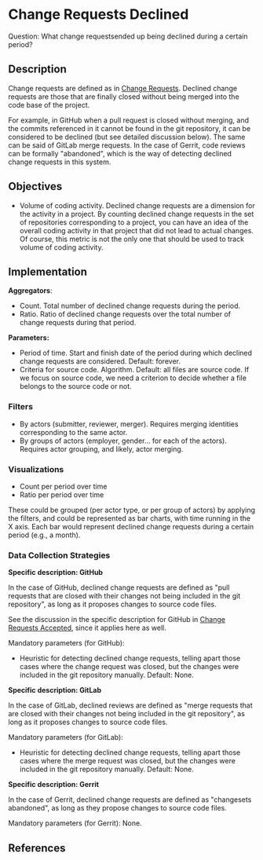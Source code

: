 # Change Requests Declined

Question: What change requestsended up being declined during a certain period?

## Description

Change requests are defined as in [Change Requests](https://chaoss.community/metric-change-requests/).
Declined change requests are those that are finally closed without
being merged into the code base of the project.

For example, in GitHub when a pull request is closed without
merging, and the commits referenced in it cannot be found
in the git repository, it can be considered to be declined
(but see detailed discussion below). The same can be said of
GitLab merge requests. In the case of Gerrit, code reviews
can be formally "abandoned", which is the way of detecting
declined change requests in this system.


## Objectives

* Volume of coding activity.
    Declined change requests are a dimension for the activity in a project.
    By counting declined change requests in the set of repositories corresponding
    to a project, you can have an idea of the overall coding activity in
    that project that did not lead to actual changes.
    Of course, this metric is not the only one that should be
    used to track volume of coding activity.

## Implementation

**Aggregators**:
* Count. Total number of declined change requests during the period.
* Ratio. Ratio of declined change requests over the total number of change requests during that period.

**Parameters:**
* Period of time. Start and finish date of the period during which declined change requests are considered. Default: forever.
* Criteria for source code. Algorithm. Default: all files are source code.
    If we focus on source code, we need a criterion to decide
    whether a file belongs to the source code or not.


### Filters

* By actors (submitter, reviewer, merger). Requires merging identities corresponding to the same actor.
* By groups of actors (employer, gender... for each of the actors). Requires actor grouping, and likely, actor merging.


### Visualizations

* Count per period over time
* Ratio per period over time

These could be grouped (per actor type, or per group of actors) by applying the filters,
and could be represented as bar charts, with time running in the X axis.
Each bar would represent declined change requests during a certain period (e.g., a month).


### Data Collection Strategies

**Specific description: GitHub**

In the case of GitHub, declined change requests are defined as "pull requests
that are closed with their changes not being included in the git repository",
as long as it proposes changes to source code files.

See the discussion in the specific description for GitHub in
[Change Requests Accepted](https://chaoss.community/metric-change-requests-accepted/), since it applies here as well.

Mandatory parameters (for GitHub):

* Heuristic for detecting declined change requests, telling apart
  those cases where the change request was closed, but the
  changes were included in the git repository manually.
  Default: None.

**Specific description: GitLab**

In the case of GitLab, declined reviews are defined as "merge requests
that are closed with their changes not being included in the git repository",
as long as it proposes changes to source code files.

Mandatory parameters (for GitLab):

* Heuristic for detecting declined change requests, telling apart
  those cases where the merge request was closed, but the
  changes were included in the git repository manually. Default: None.

**Specific description: Gerrit**

In the case of Gerrit, declined change requests are defined as "changesets
abandoned", as long as they propose changes to source code files.

Mandatory parameters (for Gerrit): None.

## References
